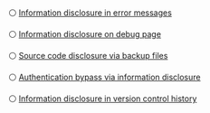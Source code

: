 ⚪ [Information disclosure in error messages](https://portswigger.net/web-security/information-disclosure/exploiting/lab-infoleak-in-error-messages)


⚪ [Information disclosure on debug page](https://portswigger.net/web-security/information-disclosure/exploiting/lab-infoleak-on-debug-page)


⚪ [Source code disclosure via backup files](https://portswigger.net/web-security/information-disclosure/exploiting/lab-infoleak-via-backup-files)


⚪ [Authentication bypass via information disclosure](https://portswigger.net/web-security/information-disclosure/exploiting/lab-infoleak-authentication-bypass)


⚪ [Information disclosure in version control history](https://portswigger.net/web-security/information-disclosure/exploiting/lab-infoleak-in-version-control-history)

